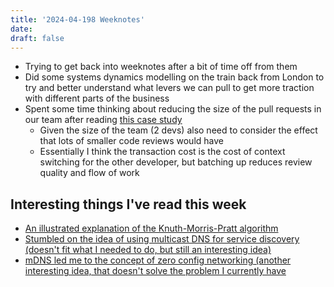 ```yaml
---
title: '2024-04-198 Weeknotes'
date: 
draft: false
---
```

- Trying to get back into weeknotes after a bit of time off from them
- Did some systems dynamics modelling on the train back from London to try and better understand what levers we can pull to get more traction with different parts of the business
- Spent some time thinking about reducing the size of the pull requests in our team after reading [this case study](https://smartbear.com/learn/code-review/best-practices-for-peer-code-review/)
  - Given the size of the team (2 devs) also need to consider the effect that lots of smaller code reviews would have
  - Essentially I think the transaction cost is the cost of context switching for the other developer, but batching up reduces review quality and flow of work

## Interesting things I've read this week
- [An illustrated explanation of the Knuth-Morris-Pratt algorithm](https://www.cambridge.org/core/services/aop-cambridge-core/content/view/8EFA77D663D585B68630E372BCE1EBA4/S0956796824000017a.pdf/knuth-morris-pratt-illustrated.pdf)
- [Stumbled on the idea of using multicast DNS for service discovery (doesn't fit what I needed to do, but still an interesting idea)](http://multicastdns.org/)
- [mDNS led me to the concept of zero config networking (another interesting idea, that doesn't solve the problem I currently have](https://en.wikipedia.org/wiki/Zero-configuration_networking)
